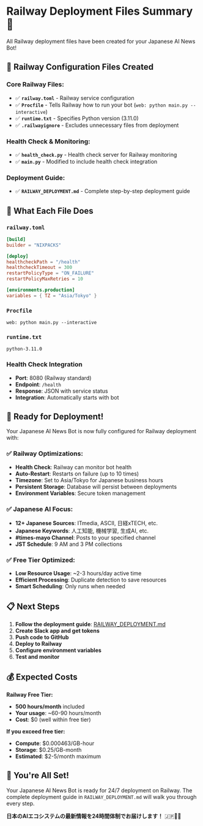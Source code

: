 # Railway Deployment Files Summary 🚂

All Railway deployment files have been created for your Japanese AI News Bot!

## 📁 Railway Configuration Files Created

### Core Railway Files:
- ✅ **`railway.toml`** - Railway service configuration
- ✅ **`Procfile`** - Tells Railway how to run your bot (`web: python main.py --interactive`)
- ✅ **`runtime.txt`** - Specifies Python version (3.11.0)
- ✅ **`.railwayignore`** - Excludes unnecessary files from deployment

### Health Check & Monitoring:
- ✅ **`health_check.py`** - Health check server for Railway monitoring
- ✅ **`main.py`** - Modified to include health check integration

### Deployment Guide:
- ✅ **`RAILWAY_DEPLOYMENT.md`** - Complete step-by-step deployment guide

## 🎯 What Each File Does

### `railway.toml`
```toml
[build]
builder = "NIXPACKS"

[deploy]
healthcheckPath = "/health"
healthcheckTimeout = 300
restartPolicyType = "ON_FAILURE"
restartPolicyMaxRetries = 10

[environments.production]
variables = { TZ = "Asia/Tokyo" }
```

### `Procfile`
```
web: python main.py --interactive
```

### `runtime.txt`
```
python-3.11.0
```

### Health Check Integration
- **Port**: 8080 (Railway standard)
- **Endpoint**: `/health`
- **Response**: JSON with service status
- **Integration**: Automatically starts with bot

## 🚀 Ready for Deployment!

Your Japanese AI News Bot is now fully configured for Railway deployment with:

### ✅ Railway Optimizations:
- **Health Check**: Railway can monitor bot health
- **Auto-Restart**: Restarts on failure (up to 10 times)
- **Timezone**: Set to Asia/Tokyo for Japanese business hours
- **Persistent Storage**: Database will persist between deployments
- **Environment Variables**: Secure token management

### ✅ Japanese AI Focus:
- **12+ Japanese Sources**: ITmedia, ASCII, 日経xTECH, etc.
- **Japanese Keywords**: 人工知能, 機械学習, 生成AI, etc.
- **#times-mayo Channel**: Posts to your specified channel
- **JST Schedule**: 9 AM and 3 PM collections

### ✅ Free Tier Optimized:
- **Low Resource Usage**: ~2-3 hours/day active time
- **Efficient Processing**: Duplicate detection to save resources
- **Smart Scheduling**: Only runs when needed

## 📋 Next Steps

1. **Follow the deployment guide**: [RAILWAY_DEPLOYMENT.md](RAILWAY_DEPLOYMENT.md)
2. **Create Slack app and get tokens**
3. **Push code to GitHub**
4. **Deploy to Railway**
5. **Configure environment variables**
6. **Test and monitor**

## 💰 Expected Costs

**Railway Free Tier:**
- **500 hours/month** included
- **Your usage**: ~60-90 hours/month
- **Cost**: $0 (well within free tier)

**If you exceed free tier:**
- **Compute**: $0.000463/GB-hour
- **Storage**: $0.25/GB-month
- **Estimated**: $2-5/month maximum

## 🎉 You're All Set!

Your Japanese AI News Bot is ready for 24/7 deployment on Railway. The complete deployment guide in `RAILWAY_DEPLOYMENT.md` will walk you through every step.

**日本のAIエコシステムの最新情報を24時間体制でお届けします！** 🇯🇵🤖🚂
